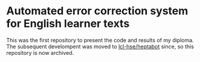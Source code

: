 # Automated error correction system for English learner texts
This was the first repository to present the code and results of my diploma. The subsequent develompent was moved to [lcl-hse/heptabot](https://github.com/lcl-hse/heptabot/) since, so this repository is now archived.
